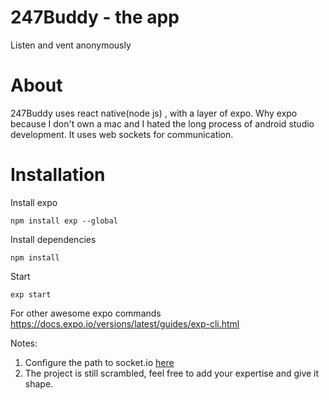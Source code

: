 # 247Buddy - the app

Listen and vent  anonymously 

# About
247Buddy uses react native(node js) , with a layer of expo. Why expo because I don't own a mac and I hated the long process of android studio development. It uses web sockets for communication. 


# Installation 
Install expo 

    npm install exp --global
    
Install dependencies 

    npm install
    
Start 

    exp start

For other awesome expo commands
https://docs.expo.io/versions/latest/guides/exp-cli.html

Notes:

 1. Configure the path to socket.io [here](services/socket.js)
 2. The project is still scrambled, feel free to add your expertise and give it shape.

